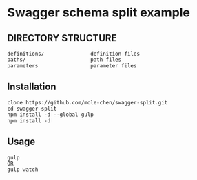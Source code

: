# Swagger schema split example

## DIRECTORY STRUCTURE

```
definitions/               definition files
paths/                     path files
parameters                 parameter files
```

## Installation

```
clone https://github.com/mole-chen/swagger-split.git
cd swagger-split
npm install -d --global gulp
npm install -d
```

## Usage

```
gulp
OR
gulp watch
```
